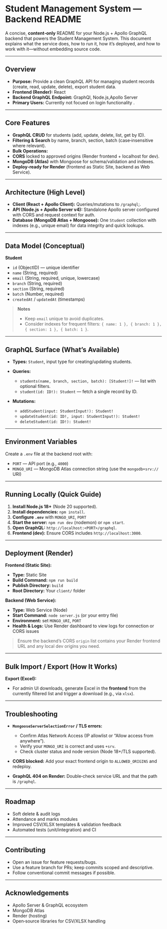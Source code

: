 # Student Management System — Backend README

A concise, **content‑only** README for your Node.js + Apollo GraphQL backend that powers the Student Management System. This document explains what the service does, 
how to run it, how it’s deployed, and how to work with it—without embedding source code.

---

## Overview

* **Purpose:** Provide a clean GraphQL API for managing student records (create, read, update, delete), export student data.
* **Frontend (Render):** React
* **Backend GraphQL Endpoint:** GraphQl, Node.js,Apollo Server
* **Primary Users:** Currently not focued on login functionality .

---

## Core Features

* **GraphQL CRUD** for students (add, update, delete, list, get by ID).
* **Filtering & Search** by name, branch, section, batch (case‑insensitive where relevant).
* **Bulk Operations:**
* **CORS** locked to approved origins (Render frontend + localhost for dev).
* **MongoDB (Atlas)** with Mongoose for schema/validation and indexes.
* **Deploy‑ready for Render** (frontend as Static Site, backend as Web Service).

---

## Architecture (High Level)

* **Client (React + Apollo Client):** Queries/mutations to `/graphql`;.
* **API (Node.js + Apollo Server v4):** Standalone Apollo server configured with CORS and request context for auth.
* **Database (MongoDB Atlas + Mongoose):** One `Student` collection with indexes (e.g., unique email) for data integrity and quick lookups.
---

## Data Model (Conceptual)

**Student**

* `id` (ObjectID) — unique identifier
* `name` (String, required)
* `email` (String, required, unique, lowercase)
* `branch` (String, required)
* `section` (String, required)
* `batch` (Number, required)
* `createdAt` / `updatedAt` (timestamps)

> **Notes**
>
> * Keep `email` unique to avoid duplicates.
> * Consider indexes for frequent filters: `{ name: 1 }, { branch: 1 }, { section: 1 }, { batch: 1 }`.

---

## GraphQL Surface (What’s Available)

* **Types:** `Student`, input type for creating/updating students.
* **Queries:**

  * `students(name, branch, section, batch): [Student!]!` — list with optional filters.
  * `student(id: ID!): Student` — fetch a single record by ID.
* **Mutations:**

  * `addStudent(input: StudentInput!): Student!`
  * `updateStudent(id: ID!, input: StudentInput!): Student!`
  * `deleteStudent(id: ID!): Student!`

---

## Environment Variables

Create a `.env` file at the backend root with:

* `PORT` — API port (e.g., `4000`)
* `MONGO_URI` — MongoDB Atlas connection string (use the `mongodb+srv://` URI)

---

## Running Locally (Quick Guide)

1. **Install Node.js 18+** (Node 20 supported).
2. **Install dependencies:** `npm install`.
3. **Configure `.env`** with `MONGO_URI`, `PORT`
4. **Start the server:** `npm run dev` (nodemon) or `npm start`.
5. **Open GraphQL:** `http://localhost:<PORT>/graphql`.
6. **Frontend (dev):** Ensure CORS includes `http://localhost:3000`.

---

## Deployment (Render)

**Frontend (Static Site):**

* **Type:** Static Site
* **Build Command:** `npm run build`
* **Publish Directory:** `build`
* **Root Directory:** Your `client/` folder

**Backend (Web Service):**

* **Type:** Web Service (Node)
* **Start Command:** `node server.js` (or your entry file)
* **Environment:** set `MONGO_URI`, `PORT`
* **Health & Logs:** Use Render dashboard to view logs for connection or CORS issues

> Ensure the backend’s CORS `origin` list contains your Render frontend URL and any local dev origins you need.

---

## Bulk Import / Export (How It Works)

**Export (Excel):**

* For admin UI downloads, generate Excel in the **frontend** from the currently filtered list and trigger a download (e.g., via `xlsx`).

---

## Troubleshooting

* **`MongooseServerSelectionError` / TLS errors:**

  * Confirm Atlas Network Access (IP allowlist or “Allow access from anywhere”).
  * Verify your `MONGO_URI` is correct and uses `+srv`.
  * Check cluster status and node version (Node 18+/TLS supported).
* **CORS blocked:** Add your exact frontend origin to `ALLOWED_ORIGINS` and redeploy.
* **GraphQL 404 on Render:** Double‑check service URL and that the path is `/graphql`. 
---

## Roadmap
* Soft delete & audit logs
* Attendance and marks modules
* Improved CSV/XLSX templates & validation feedback
* Automated tests (unit/integration) and CI

---

## Contributing

* Open an issue for feature requests/bugs.
* Use a feature branch for PRs; keep commits scoped and descriptive.
* Follow conventional commit messages if possible.


---

## Acknowledgements

* Apollo Server & GraphQL ecosystem
* MongoDB Atlas
* Render (hosting)
* Open‑source libraries for CSV/XLSX handling
